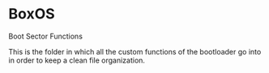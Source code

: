 # BoxOS
Boot Sector Functions

This is the folder in which all the custom functions of the bootloader go into in order to keep a clean file organization.
